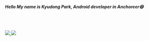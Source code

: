 ##### Hello My name is Kyudong Park, Android developer in Anchoreer😄

<br><br>

<a href="">
  <img align="center|top" src="https://github-readme-stats.vercel.app/api?username=kyudong3&show_icons=true&theme=tokyonight&hide=issues" />
</a>
<a href="">
  <img align="center|top" src="https://github-readme-stats.vercel.app/api/top-langs/?username=kyudong3&layout=compact&theme=tokyonight" />
</a>

<!--
- 🔭 I’m currently working on ...
- 🌱 I’m currently learning ...
- 👯 I’m looking to collaborate on ...
- 🤔 I’m looking for help with ...
- 💬 Ask me about ...
- 📫 How to reach me: ...
- 😄 Pronouns: ...
- ⚡ Fun fact: ...
-->
